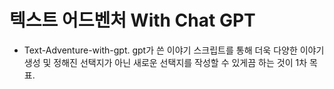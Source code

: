 # 텍스트 어드벤처 With Chat GPT
- Text-Adventure-with-gpt. gpt가 쓴 이야기 스크립트를 통해 더욱 다양한 이야기 생성 및 정해진 선택지가 아닌 새로운 선택지를 작성할 수 있게끔 하는 것이 1차 목표.
